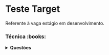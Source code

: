 # Teste Target
Referente à vaga estágio em desenvolvimento.

<h3 align="left">Técnica :books:</h3>
<details>
    <summary><strong>Questões</strong></summary>
    <br />
    <div align="left">
        <table border=1>
            <tr>
                <th colspan="4">Respondido com JS</th>
            </tr>
            <tr>
                <th colspan="4"></th>
            </tr>
            <tr>
                <th>Etapa</th>
                <th>Questão</th>
                <th>Solução</th>
            </tr>
            <tr>
                <td align="center">1</td>
                <td>variavel soma</td>
                <td><a href="https://github.com/karolinadornelas/teste-target/blob/main/tecnico-1.js">Código</a></td>
            </tr>
            <tr>
                <td align="center">2</td>
                <td>fibonacci</td>
                <td><a href="https://github.com/karolinadornelas/teste-target/tree/main/tecnico-2">Código</a></td>
            </tr>
            <tr>
                <td align="center">3</td>
                <td>faturamento diario</td>
                <td><a href="https://github.com/karolinadornelas/teste-target/tree/main/main/tecnico-3.js">Código</a></td>
            </tr>
          <tr>
                <td align="center">4</td>
                <td>faturmaento mensal</td>
                <td><a href="https://github.com/karolinadornelas/teste-target/tree/main/tecnico-4.js">Código</a></td>
            </tr>
          <tr>
                <td align="center">5</td>
                <td>inverter string</td>
                <td><a href="https://github.com/karolinadornelas/teste-target/tree/main/tecnico-5.js">Código</a></td>
            </tr>
        </table>
